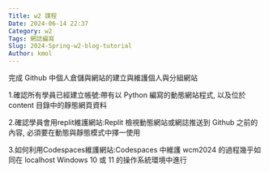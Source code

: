 ```yaml
---
Title: w2 課程
Date: 2024-06-14 22:37
Category: w2
Tags: 網誌編寫
Slug: 2024-Spring-w2-blog-tutorial
Author: kmol
---
```


完成 Github 中個人倉儲與網站的建立與維護個人與分組網站

<!-- PELICAN_END_SUMMARY -->

1.確認所有學員已經建立帳號:帶有以 Python 編寫的動態網站程式, 以及位於 content 目錄中的靜態網頁資料

2.確認學員會用replit維護網站:Replit 檢視動態網站或網誌推送到 Github 之前的內容, 必須要在動態與靜態模式中擇一使用

3.如何利用Codespaces維護網站:Codespaces 中維護 wcm2024 的過程幾乎如同在 localhost Windows 10 或 11 的操作系統環境中進行